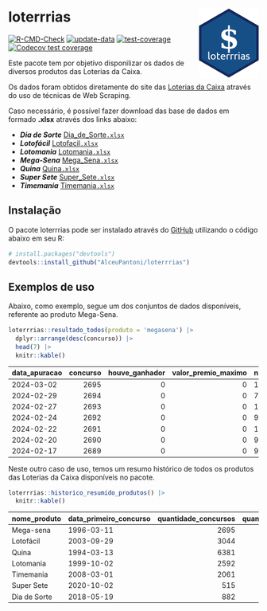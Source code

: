 
<!-- README.md is generated from README.Rmd. Please edit that file -->

# loterrrias <img src="man/figures/logo.png" align="right" height="139" />

<!-- badges: start -->

[![R-CMD-Check](https://github.com/AlceuPantoni/loterrrias/actions/workflows/R-CMD-check.yaml/badge.svg?branch=main)](https://github.com/AlceuPantoni/loterrrias/actions/workflows/R-CMD-check.yaml)
[![update-data](https://github.com/AlceuPantoni/loterrrias/actions/workflows/update-data.yaml/badge.svg)](https://github.com/AlceuPantoni/loterrrias/actions/workflows/update-data.yaml)
[![test-coverage](https://github.com/AlceuPantoni/loterrrias/actions/workflows/test-coverage.yaml/badge.svg?branch=main)](https://github.com/AlceuPantoni/loterrrias/actions/workflows/test-coverage.yaml)
[![Codecov test
coverage](https://codecov.io/gh/AlceuPantoni/loterrrias/branch/main/graph/badge.svg)](https://codecov.io/gh/AlceuPantoni/loterrrias?branch=main)
<!-- badges: end -->

Este pacote tem por objetivo disponilizar os dados de diversos produtos
das Loterias da Caixa.

Os dados foram obtidos diretamente do site das [Loterias da
Caixa](https://loterias.caixa.gov.br/Paginas/default.aspx) através do
uso de técnicas de Web Scraping.

Caso necessário, é possível fazer download das base de dados em formado
**.xlsx** através dos links abaixo:

  - ***Dia de Sorte***
    [Dia\_de\_Sorte`.xlsx`](https://raw.githubusercontent.com/AlceuPantoni/loterrrias/main/data-raw/resultados_diadesorte.xlsx)
  - ***Lotofácil***
    [Lotofacil`.xlsx`](https://raw.githubusercontent.com/AlceuPantoni/loterrrias/main/data-raw/resultados_lotofacil.xlsx)
  - ***Lotomania***
    [Lotomania`.xlsx`](https://raw.githubusercontent.com/AlceuPantoni/loterrrias/main/data-raw/resultados_lotomania.xlsx)
  - ***Mega-Sena***
    [Mega\_Sena`.xlsx`](https://raw.githubusercontent.com/AlceuPantoni/loterrrias/main/data-raw/resultados_megasena.xlsx)
  - ***Quina***
    [Quina`.xlsx`](https://raw.githubusercontent.com/AlceuPantoni/loterrrias/main/data-raw/resultados_quina.xlsx)
  - ***Super Sete***
    [Super\_Sete`.xlsx`](https://raw.githubusercontent.com/AlceuPantoni/loterrrias/main/data-raw/resultados_supersete.xlsx)
  - ***Timemania***
    [Timemania`.xlsx`](https://raw.githubusercontent.com/AlceuPantoni/loterrrias/main/data-raw/resultados_timemania.xlsx)

## Instalação

O pacote loterrrias pode ser instalado através do
[GitHub](https://github.com/) utilizando o código abaixo em seu R:

``` r
# install.packages("devtools")
devtools::install_github("AlceuPantoni/loterrrias")
```

## Exemplos de uso

Abaixo, como exemplo, segue um dos conjuntos de dados disponíveis,
referente ao produto Mega-Sena.

``` r
loterrrias::resultado_todos(produto = 'megasena') |> 
  dplyr::arrange(desc(concurso)) |> 
  head(7) |> 
  knitr::kable()
```

| data\_apuracao | concurso | houve\_ganhador | valor\_premio\_maximo | numeros\_sorteados | num\_1 | num\_2 | num\_3 | num\_4 | num\_5 | num\_6 |
| :------------- | -------: | --------------: | --------------------: | :----------------- | -----: | -----: | -----: | -----: | -----: | -----: |
| 2024-03-02     |     2695 |               0 |                     0 | 15;17;32;33;34;40  |     15 |     17 |     32 |     33 |     34 |     40 |
| 2024-02-29     |     2694 |               0 |                     0 | 7;20;22;29;41;58   |      7 |     20 |     22 |     29 |     41 |     58 |
| 2024-02-27     |     2693 |               0 |                     0 | 11;29;44;45;46;50  |     11 |     29 |     44 |     45 |     46 |     50 |
| 2024-02-24     |     2692 |               0 |                     0 | 9;33;45;55;56;59   |      9 |     33 |     45 |     55 |     56 |     59 |
| 2024-02-22     |     2691 |               0 |                     0 | 13;15;28;37;40;57  |     13 |     15 |     28 |     37 |     40 |     57 |
| 2024-02-20     |     2690 |               0 |                     0 | 9;28;33;43;45;55   |      9 |     28 |     33 |     43 |     45 |     55 |
| 2024-02-17     |     2689 |               0 |                     0 | 9;16;20;47;48;52   |      9 |     16 |     20 |     47 |     48 |     52 |

Neste outro caso de uso, temos um resumo histórico de todos os produtos
das Loterias da Caixa disponíveis no pacote.

``` r
loterrrias::historico_resumido_produtos() |> 
  knitr::kable()
```

| nome\_produto | data\_primeiro\_concurso | quantidade\_concursos | quantidade\_concursos\_com\_ganhador | percentual\_com\_ganhador | media\_premiacao | maior\_premio | menor\_premio | total\_dezenas\_sorteadas | numero\_mais\_sorteado | numero\_menos\_sorteado |
| :------------ | :----------------------- | --------------------: | -----------------------------------: | ------------------------: | ---------------: | ------------: | ------------: | ------------------------: | ---------------------: | ----------------------: |
| Mega-sena     | 1996-03-11               |                  2695 |                                  606 |                      0.22 |       24195329.9 |     289420865 |     348732.75 |                     16170 |                     10 |                      26 |
| Lotofácil     | 2003-09-29               |                  3044 |                                 2712 |                      0.89 |         929748.4 |       8252873 |      10712.22 |                     45660 |                     20 |                      16 |
| Quina         | 1994-03-13               |                  6381 |                                 2546 |                      0.40 |        3375014.0 |     579215957 |      14230.37 |                     31905 |                      4 |                       3 |
| Lotomania     | 1999-10-02               |                  2592 |                                  673 |                      0.26 |        2399654.6 |      37261930 |     109348.66 |                     51840 |                     47 |                      96 |
| Timemania     | 2008-03-01               |                  2061 |                                   73 |                      0.04 |       26295353.9 |     818652938 |     164711.44 |                     14427 |                     20 |                      53 |
| Super Sete    | 2020-10-02               |                   515 |                                   22 |                      0.04 |        3337346.2 |      10146164 |     124747.77 |                      3605 |                      9 |                       1 |
| Dia de Sorte  | 2018-05-19               |                   882 |                                  283 |                      0.32 |         821632.0 |       4872572 |      59101.35 |                      6174 |                     10 |                       1 |
